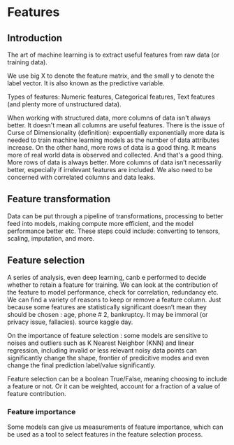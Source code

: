 # Features

## Introduction
The art of machine learning is to extract useful features from raw data (or training data). 

We use big X to denote the feature matrix, and the small y to denote the label vector. It is also known as the predictive variable. 

Types of features: Numeric features, Categorical features, Text features (and plenty more of unstructured data). 

When working with structured data, more columns of data isn't always better. It doesn't mean all columns are useful features. There is the issue of Curse of Dimensionality (definition): expoentially exponentially more data is needed to train machine learning models as the number of data attributes increase. On the other hand, more rows of data is a good thing. It means more of real world data is observed and collected. And that's a good thing. More rows of data is always better. More columns of data isn’t necessarily better, especially if irrelevant features are included. We also need to be concerned with correlated columns and data leaks. 

## Feature transformation
Data can be put through a pipeline of transformations, processing to better feed into models, making compute more efficient, and the model performance better etc. These steps could include: converting to tensors, scaling, imputation, and more. 

## Feature selection
A series of analysis, even deep learning, canb e performed to decide whether to retain a feature for training. We can look at the contribution of the feature to model performance, check for correlation, redundancy etc. We can find a variety of reasons to keep or remove a feature column. Just because some features are statistically significant doesn’t mean they should be chosen : age, phone # 2, bankruptcy. It may be immoral (or privacy issue, fallacies). source kaggle day. 

On the importance of feature selection : some models are sensitive to noises and outliers such as K Nearest Neighbor (KNN) and linear regression, including invalid or less relevant noisy data points can significantly change the shape, frontier of predicitive modes and even change the final prediction label/value significantly. 

Feature selection can be a boolean True/False, meaning choosing to include a feature or not. Or it can be weighted, account for a fraction of a value of feature contribution. 

### Feature importance
Some models can give us measurements of feature importance, which can be used as a tool to select features in the feature selection process. 
